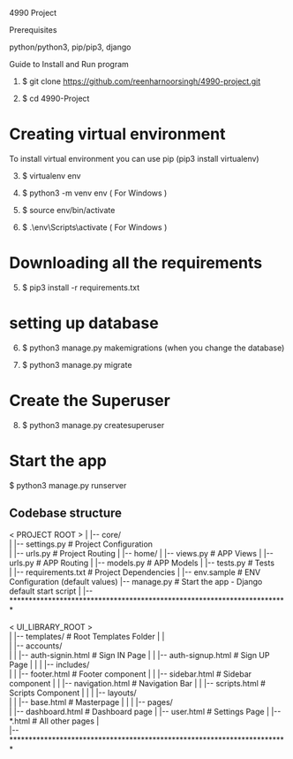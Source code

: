 4990 Project

Prerequisites

python/python3,	 pip/pip3, 	django


Guide to Install and Run program

1. $ git clone https://github.com/reenharnoorsingh/4990-project.git

2. $ cd 4990-Project

# Creating virtual environment
To install virtual environment you can use pip (pip3 install virtualenv)

3. $ virtualenv env
3. $ python3 -m venv env ( For Windows )

4. $ source env/bin/activate
4. $ .\env\Scripts\activate ( For Windows )

# Downloading all the requirements

5. $ pip3 install -r requirements.txt

# setting up database

6. $ python3 manage.py makemigrations (when you change the database)

7. $ python3 manage.py migrate

# Create the Superuser

8. $ python3 manage.py createsuperuser

# Start the app

$ python3 manage.py runserver

## Codebase structure

< PROJECT ROOT >
   |
   |-- core/                            
   |    |-- settings.py    # Project Configuration  
   |    |-- urls.py        # Project Routing
   |
   |-- home/
   |    |-- views.py       # APP Views
   |    |-- urls.py        # APP Routing
   |    |-- models.py      # APP Models
   |    |-- tests.py       # Tests  
   |
   |-- requirements.txt    # Project Dependencies
   |
   |-- env.sample          # ENV Configuration (default values)
   |-- manage.py           # Start the app - Django default start script
   |
   |-- ************************************************************************


< UI_LIBRARY_ROOT >                      
   |
   |-- templates/                     # Root Templates Folder
   |    |          
   |    |-- accounts/       
   |    |    |-- auth-signin.html     # Sign IN Page
   |    |    |-- auth-signup.html     # Sign UP Page
   |    |
   |    |-- includes/       
   |    |    |-- footer.html          # Footer component
   |    |    |-- sidebar.html         # Sidebar component
   |    |    |-- navigation.html      # Navigation Bar
   |    |    |-- scripts.html         # Scripts Component
   |    |
   |    |-- layouts/       
   |    |    |-- base.html            # Masterpage
   |    |
   |    |-- pages/       
   |         |-- dashboard.html       # Dashboard page
   |         |-- user.html            # Settings  Page
   |         |-- *.html               # All other pages
   |    
   |-- ************************************************************************
